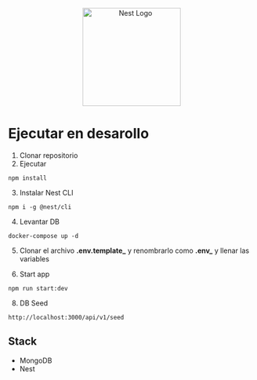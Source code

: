 <p align="center">
  <a href="http://nestjs.com/" target="blank"><img src="https://nestjs.com/img/logo-small.svg" width="200" alt="Nest Logo" /></a>
</p>

[circleci-image]: https://img.shields.io/circleci/build/github/nestjs/nest/master?token=abc123def456
[circleci-url]: https://circleci.com/gh/nestjs/nest

# Ejecutar en desarollo

1.  Clonar repositorio
2.  Ejecutar

```
npm install
```

3.  Instalar Nest CLI

```
npm i -g @nest/cli
```

4. Levantar DB

```
docker-compose up -d
```

5. Clonar el archivo **.env.template\_** y renombrarlo como **.env\_** y llenar las variables

6. Start app

```
npm run start:dev
```

8. DB Seed

```
http://localhost:3000/api/v1/seed
```

## Stack

- MongoDB
- Nest
